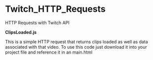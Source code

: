 # Twitch_HTTP_Requests
HTTP Requests with Twitch API 

<strong>ClipsLoaded.js</strong>

This is a simple HTTP request that returns clips loaded as well as data associated with that video. To use this code just download it into your project file and reference it in an main.html 
